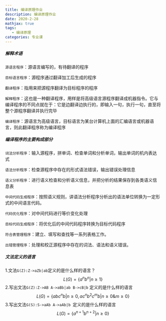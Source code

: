 ```yaml
---
title: 编译原理作业
description: 编译原理作业
date: 2020-2-28
mathjax: true
tags: 
   - 编译原理
categories: 专业课
---
```




##### 解释术语

`源语言程序`：源语言编写的，有待翻译的程序

`目标语言程序`：源程序通过翻译加工后生成的程序

`翻译程序`：指用来把源程序翻译为目标程序的程序

`解释程序`：这也是一种翻译程序，用样是将高级语言源程序翻译成机器指令。它与编译程序的不同点就在于：它是边翻译边执行的，即输入一句，执行一句，直至将整个源程序翻译并执行完毕

`编译程序`：源语言为高级语言，目标语言为某台计算机上面的汇编语言或机器语言，则此翻译程序称为编译程序

##### 编译程序的主要构成部分

`词法分析程序`：输入源程序，拼单词、检查单词和分析单词，输出单词的机内表达式

`语法分析程序`：检查源程序中存在的形式语法错误，输出错误处理信息

`语义分析程序`：进行语义检查和分析语义信息，并把分析的结果保存到各类语义信息表

`中间代码生成程序`：按照语义规则，讲语法分析程序分析出的语法单位转换为一定形式的中间语言代码。

`代码优化程序`：对中间代码进行等价变化处理

`目标代码生成程序`：将优化后的中间代码程序转换为目标代码程序

`符合表管理程序`：建立、填写和查找等一系列表格工作。

`出错管理程序`：处理和校正源程序中存在的词法、语法和语义错误。
##### 文法定义的语言

1.文法`G(Z):Z->aZb|ab`定义的是什么样的语言？ 
$$
L(G)=\{a^nb^n|n\geq1\}
$$
2.写出文法`G(Z):Z->AB A->aBb|ab B->cB|b` 定义的是什么样的语言 
$$
L(G) = \{abc^nb|n\geq0,ac^nb^2c^mb|n\geq0\&m\geq0\}
$$
3.写出文法`G(S):S->aAb A->aAb|b `定义的是什么样的语言
$$
L(G) = \{a^{n+1}b^{n+2}|n\geq0\}
$$
